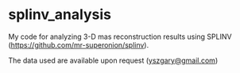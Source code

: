 # splinv_analysis
My code for analyzing 3-D mas reconstruction results using SPLINV (https://github.com/mr-superonion/splinv). 

The data used are available upon request (yszgary@gmail.com)

